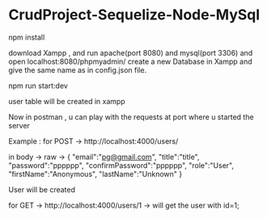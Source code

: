 # CrudProject-Sequelize-Node-MySql

npm install

download Xampp , and run apache(port 8080) and mysql(port 3306) and open localhost:8080/phpmyadmin/
create a new Database in Xampp and give the same name as in config.json file.

npm run start:dev

user table will be created in xampp

Now in postman , u can play with the requests at port where u started the server

Example : for POST -> http://localhost:4000/users/

in body -> raw -> {
"email":"pg@gmail.com",
"title":"title",
"password":"pppppp",
"confirmPassword":"pppppp",
"role":"User",
"firstName":"Anonymous",
"lastName":"Unknown"
}

User will be created

for GET -> http://localhost:4000/users/1 -> will get the user with id=1;

